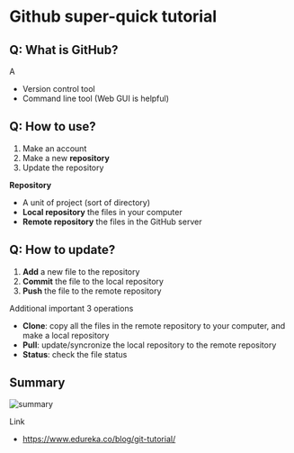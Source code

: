 # Github super-quick tutorial


## Q: What is GitHub?

A
* Version control tool
* Command line tool (Web GUI is helpful)

## Q: How to use?

1. Make an account
2. Make a new **repository**
3. Update the repository

**Repository**
* A unit of project (sort of directory)
* **Local repository** the files in your computer
* **Remote repository** the files in the GitHub server

## Q: How to update?

1. **Add** a new file to the repository
2. **Commit** the file to the local repository
3. **Push**  the file to the remote repository

Additional important 3 operations
* **Clone**: copy all the files in the remote repository to your computer, and make a local repository
* **Pull**: update/syncronize the local repository to the remote repository
* **Status**: check the file status

## Summary

![summary](https://d1jnx9ba8s6j9r.cloudfront.net/blog/wp-content/uploads/2016/11/Git-Architechture-Git-Tutorial-Edureka-2.png)

Link
* https://www.edureka.co/blog/git-tutorial/

